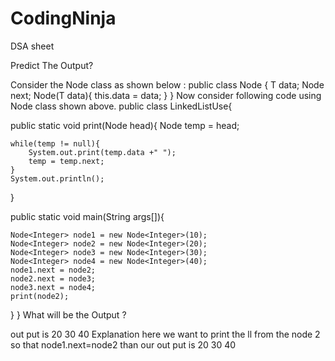 # CodingNinja
DSA sheet

Predict The Output?

Consider the Node class as shown below :
public class Node<T> {
  T data;
  Node<T> next;
  Node(T data){
    this.data = data;
  }
}
Now consider following code using Node class shown above.
public  class LinkedListUse{

 public static void print(Node<Integer> head){
    Node<Integer> temp = head;

    while(temp != null){
        System.out.print(temp.data +" ");
        temp = temp.next;
    }
    System.out.println();
}

public static void main(String args[]){

    Node<Integer> node1 = new Node<Integer>(10);
    Node<Integer> node2 = new Node<Integer>(20);
    Node<Integer> node3 = new Node<Integer>(30);
    Node<Integer> node4 = new Node<Integer>(40);
    node1.next = node2;
    node2.next = node3;
    node3.next = node4;
    print(node2);
   }
}
What will be the Output ?

out put is 20 30 40
Explanation here we want to print the ll from the node 2 so that node1.next=node2
than our out put is 20 30 40
